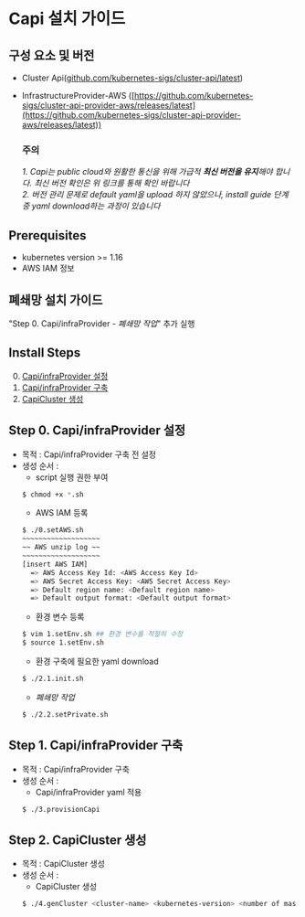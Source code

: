 
# Capi 설치 가이드

## 구성 요소 및 버전
* Cluster Api([github.com/kubernetes-sigs/cluster-api/latest](https://github.com/kubernetes-sigs/cluster-api/releases/latest))
* InfrastructureProvider-AWS ([https://github.com/kubernetes-sigs/cluster-api-provider-aws/releases/latest](https://github.com/kubernetes-sigs/cluster-api-provider-aws/releases/latest))

  ### **주의**
  _1. Capi는 public cloud와 원활한 통신을 위해 가급적 **최신 버전을 유지**해야 합니다. 최신 버전 확인은 위 링크를 통해 확인 바랍니다_
  <br>_2. 버전 관리 문제로 default yaml을 upload 하지 않았으나, install guide 단계 중 yaml download하는 과정이 있습니다_ 

## Prerequisites
* kubernetes version >= 1.16
* AWS IAM 정보

## 폐쇄망 설치 가이드
"Step 0. Capi/infraProvider -  _폐쇄망 작업_" 추가 실행

## Install Steps
0. [Capi/infraProvider 설정](https://github.com/tmax-cloud/hypercloud-install-guide/tree/master/Capi#step-0-capiinfraprovider-%EC%84%A4%EC%A0%95)
1. [Capi/infraProvider 구축](https://github.com/tmax-cloud/hypercloud-install-guide/tree/master/Capi#step-1-capiinfraprovider-%EA%B5%AC%EC%B6%95)
2. [CapiCluster 생성](https://github.com/tmax-cloud/hypercloud-install-guide/tree/master/Capi#step-1-capiinfraprovider-%EA%B5%AC%EC%B6%95)

## Step 0. Capi/infraProvider 설정
* 목적 : Capi/infraProvider 구축 전 설정
* 생성 순서 :
    * script 실행 권한 부여
    ```bash
    $ chmod +x *.sh
    ```
    * AWS IAM 등록
    ```bash
    $ ./0.setAWS.sh
    ~~~~~~~~~~~~~~~~~~~
    ~~ AWS unzip log ~~
    ~~~~~~~~~~~~~~~~~~~
    [insert AWS IAM]
      => AWS Access Key Id: <AWS Access Key Id>
      => AWS Secret Access Key: <AWS Secret Access Key>
      => Default region name: <Default region name>
      => Default output format: <Default output format>
    ```
    * 환경 변수 등록
    ```bash
    $ vim 1.setEnv.sh ## 환경 변수를 적절히 수정
    $ source 1.setEnv.sh
    ```
    * 환경 구축에 필요한 yaml download
    ```bash
    $ ./2.1.init.sh
    ```
    * _폐쇄망 작업_
    ```bash
    $ ./2.2.setPrivate.sh
    ```

## Step 1. Capi/infraProvider 구축
* 목적 : Capi/infraProvider 구축
* 생성 순서 : 
    * Capi/infraProvider yaml 적용
    ```bash
    $ ./3.provisionCapi
    ```
## Step 2. CapiCluster 생성
* 목적 : CapiCluster 생성
* 생성 순서 :
    * CapiCluster 생성
    ```bash
    $ ./4.genCluster <cluster-name> <kubernetes-version> <number of master nodes> <number of worker nodes>
    ```
